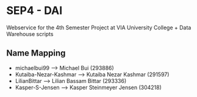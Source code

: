 # SEP4 - DAI 
Webservice for the 4th Semester Project at VIA University College + Data Warehouse scripts

## Name Mapping
- michaelbui99 --> Michael Bui (293886)
- Kutaiba-Nezar-Kashmar --> Kutaiba Nezar Kashmar (291597)
- LilianBittar --> Lilian Bassam Bittar (293336)
- Kasper-S-Jensen --> Kasper Steinmeyer Jensen (304218) 
